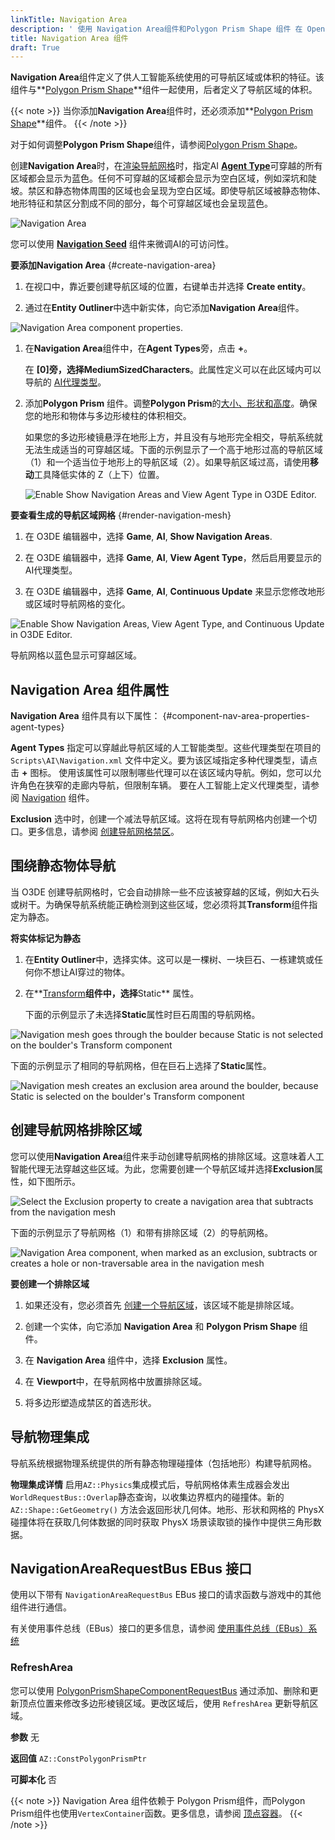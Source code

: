 ```yaml
---
linkTitle: Navigation Area
description: ' 使用 Navigation Area组件和Polygon Prism Shape 组件 在 Open 3D Engine中创建导航网格。'
title: Navigation Area 组件
draft: True
---
```




**Navigation Area**组件定义了供人工智能系统使用的可导航区域或体积的特征。该组件与**[Polygon Prism Shape](/docs/user-guide/components/reference/shape/polygon-prism-shape/)**组件一起使用，后者定义了导航区域的体积。

{{< note >}}
当你添加**Navigation Area**组件时，还必须添加**[Polygon Prism Shape](/docs/user-guide/components/reference/shape/polygon-prism-shape/)**组件。
{{< /note >}}

对于如何调整**Polygon Prism Shape**组件，请参阅[Polygon Prism Shape](/docs/user-guide/components/reference/shape/polygon-prism-shape/)。

创建**Navigation Area**时，在[渲染导航网格](#render-navigation-mesh)时，指定AI [**Agent Type**](#component-nav-area-properties)可穿越的所有区域都会显示为蓝色。任何不可穿越的区域都会显示为空白区域，例如深坑和陡坡。禁区和静态物体周围的区域也会呈现为空白区域。即使导航区域被静态物体、地形特征和禁区分割成不同的部分，每个可穿越区域也会呈现蓝色。

![Navigation Area](/images/user-guide/component/component-navigation-mesh.png)

您可以使用 **[Navigation Seed](/docs/user-guide/components/reference/ai/nav-seed/)** 组件来微调AI的可访问性。

**要添加Navigation Area** {#create-navigation-area}

1. 在视口中，靠近要创建导航区域的位置，右键单击并选择 **Create entity**。

1. 通过在**Entity Outliner**中选中新实体，向它添加**Navigation Area**组件。

![Navigation Area component properties.](/images/user-guide/component/component-nav-area-1.png)

1. 在**Navigation Area**组件中，在**Agent Types**旁，点击 **+**。

   在 **\[0\]**旁，选择**MediumSizedCharacters**。此属性定义可以在此区域内可以导航的 [AI代理类型](#component-nav-area-properties)。

1. 添加**Polygon Prism** 组件。调整**Polygon Prism**的[大小、形状和高度](/docs/user-guide/components/reference/shape/polygon-prism-shape)。确保您的地形和物体与多边形棱柱的体积相交。

   如果您的多边形棱镜悬浮在地形上方，并且没有与地形完全相交，导航系统就无法生成适当的可穿越区域。下面的示例显示了一个高于地形过高的导航区域（1）和一个适当位于地形上的导航区域（2）。如果导航区域过高，请使用**移动**工具降低实体的 Z（上下）位置。

   ![Enable Show Navigation Areas and View Agent Type in O3DE Editor.](/images/user-guide/component/component-nav-area.png)

**要查看生成的导航区域网格** {#render-navigation-mesh}

1. 在 O3DE 编辑器中，选择 **Game**, **AI**, **Show Navigation Areas**.

1. 在 O3DE 编辑器中，选择 **Game**, **AI**, **View Agent Type**，然后启用要显示的AI代理类型。

1. 在 O3DE 编辑器中，选择 **Game**, **AI**, **Continuous Update** 来显示您修改地形或区域时导航网格的变化。

![Enable Show Navigation Areas, View Agent Type, and Continuous Update in O3DE Editor.](/images/user-guide/component/component-nav-area-gameai-menu-items.png)

导航网格以蓝色显示可穿越区域。

## Navigation Area 组件属性

**Navigation Area** 组件具有以下属性： {#component-nav-area-properties-agent-types}

**Agent Types**
指定可以穿越此导航区域的人工智能类型。这些代理类型在项目的 `Scripts\AI\Navigation.xml` 文件中定义。要为该区域指定多种代理类型，请点击 **+** 图标。
使用该属性可以限制哪些代理可以在该区域内导航。例如，您可以允许角色在狭窄的走廊内导航，但限制车辆。
要在人工智能上定义代理类型，请参阅 [Navigation](/docs/user-guide/components/reference/ai/navigation/) 组件。

**Exclusion**
选中时，创建一个减法导航区域。这将在现有导航网格内创建一个切口。更多信息，请参阅 [创建导航网格禁区](#component-nav-area-exclusion)。

## 围绕静态物体导航

当 O3DE 创建导航网格时，它会自动排除一些不应该被穿越的区域，例如大石头或树干。为确保导航系统能正确检测到这些区域，您必须将其**Transform**组件指定为静态。

**将实体标记为静态**

1. 在**Entity Outliner**中，选择实体。这可以是一棵树、一块巨石、一栋建筑或任何你不想让AI穿过的物体。

1. 在**[Transform](/docs/user-guide/components/reference/transform/)**组件中，选择**Static** 属性。

   下面的示例显示了未选择**Static**属性时巨石周围的导航网格。

![Navigation mesh goes through the boulder because Static is not selected on the boulder's Transform component](/images/user-guide/component/component-nav-area-4.png)

下面的示例显示了相同的导航网格，但在巨石上选择了**Static**属性。

![Navigation mesh creates an exclusion area around the boulder, because Static is selected on the boulder's Transform component](/images/user-guide/component/component-nav-area-5.png)

## 创建导航网格排除区域

您可以使用**Navigation Area**组件来手动创建导航网格的排除区域。这意味着人工智能代理无法穿越这些区域。为此，您需要创建一个导航区域并选择**Exclusion**属性，如下图所示。

![Select the Exclusion property to create a navigation area that subtracts from the navigation mesh](/images/user-guide/component/component-nav-area-8.png)

下面的示例显示了导航网格（1）和带有排除区域（2）的导航网格。

![Navigation Area component, when marked as an exclusion, subtracts or creates a hole or non-traversable area in the navigation mesh](/images/user-guide/component/component-nav-area-6.png)

**要创建一个排除区域**

1. 如果还没有，您必须首先 [创建一个导航区域](#create-navigation-area)，该区域不能是排除区域。

1. 创建一个实体，向它添加 **Navigation Area** 和 **Polygon Prism Shape** 组件。

1. 在 **Navigation Area** 组件中，选择 **Exclusion** 属性。

1. 在 **Viewport**中，在导航网格中放置排除区域。

1. 将多边形塑造成禁区的首选形状。

## 导航物理集成 

导航系统根据物理系统提供的所有静态物理碰撞体（包括地形）构建导航网格。

**物理集成详情**
启用`AZ::Physics`集成模式后，导航网格体素生成器会发出`WorldRequestBus::Overlap`静态查询，以收集边界框内的碰撞体。新的 `AZ::Shape::GetGeometry()` 方法会返回形状几何体。地形、形状和网格的 PhysX 碰撞体将在获取几何体数据的同时获取 PhysX 场景读取锁的操作中提供三角形数据。

## NavigationAreaRequestBus EBus 接口 

使用以下带有 `NavigationAreaRequestBus` EBus 接口的请求函数与游戏中的其他组件进行通信。

有关使用事件总线（EBus）接口的更多信息，请参阅 [使用事件总线（EBus）系统](/docs/user-guide/programming/messaging/ebus/)

### RefreshArea 

您可以使用 [PolygonPrismShapeComponentRequestBus](/docs/user-guide/components/reference/shape/polygon-prism-shape/#polygonprismshapecomponentrequestbus) 通过添加、删除和更新顶点位置来修改多边形棱镜区域。更改区域后，使用 `RefreshArea` 更新导航区域。

**参数**
无

**返回值**
`AZ::ConstPolygonPrismPtr`

**可脚本化**
否

{{< note >}}
Navigation Area 组件依赖于 Polygon Prism组件，而Polygon Prism组件也使用`VertexContainer`函数。更多信息，请参阅 [顶点容器](/docs/user-guide/components/reference/shape/vertex-container/)。
{{< /note >}}
